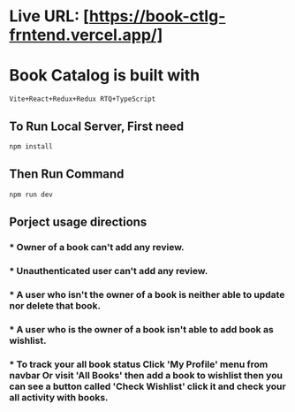 # Live URL: [https://book-ctlg-frntend.vercel.app/]

# Book Catalog is built with

```plaintext
Vite+React+Redux+Redux RTQ+TypeScript
```

## To Run Local Server, First need

```bash
npm install
```

## Then Run Command

```bash
npm run dev
```

## Porject usage directions

### \* Owner of a book can't add any review.

### \* Unauthenticated user can't add any review.

### \* A user who isn't the owner of a book is neither able to update nor delete that book.

### \* A user who is the owner of a book isn't able to add book as wishlist.

### \* To track your all book status Click 'My Profile' menu from navbar Or visit 'All Books' then add a book to wishlist then you can see a button called 'Check Wishlist' click it and check your all activity with books.
